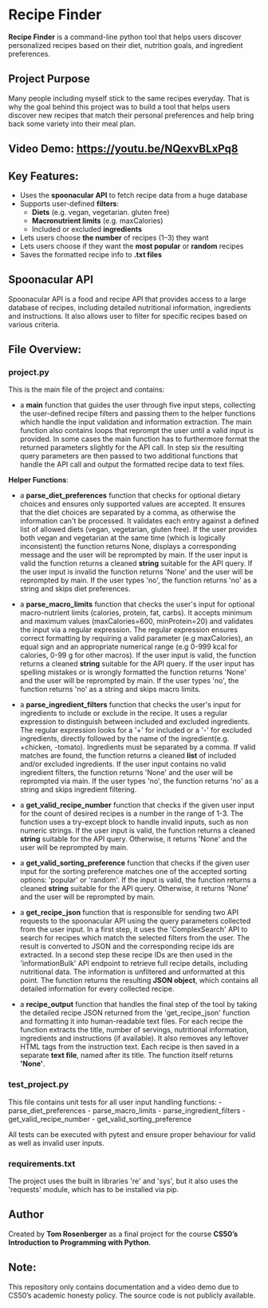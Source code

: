 # Recipe Finder
**Recipe Finder** is a command-line python tool that helps users discover personalized recipes based on their diet, nutrition goals, and ingredient preferences.

## Project Purpose
Many people including myself stick to the same recipes everyday. That is why the goal behind this project was to build a tool that helps users discover new recipes that match their personal preferences and help bring back some variety into their meal plan.

## Video Demo: https://youtu.be/NQexvBLxPq8

## Key Features:
- Uses the **spoonacular API** to fetch recipe data from a huge database
- Supports user-defined **filters**:
    - **Diets** (e.g. vegan, vegetarian. gluten free)
    - **Macronutrient limits** (e.g. maxCalories)
    - Included or excluded **ingredients**
- Lets users choose **the number** of recipes (1–3) they want
- Lets users choose if they want the **most popular** or **random** recipes
- Saves the formatted recipe info to **.txt files**

## Spoonacular API
Spoonacular API is a food and recipe API that provides access to a large database of recipes, including detailed nutritional information, ingredients and instructions. It also allows user to filter for specific recipes based on various criteria.

## File Overview:

### project.py

This is the main file of the project and contains:

- a **main** function that guides the user through five input steps, collecting the user-defined recipe filters and passing them to the helper functions which handle the input validation and information extraction. The main function also contains loops that reprompt the user until a valid input is provided. In some cases the main function has to furthermore format the returned parameters slightly for the API call. In step six the resulting query parameters are then passed to two additional functions that handle the API call and output the formatted recipe data to text files.

**Helper Functions**:

- a **parse_diet_preferences** function that checks for optional dietary choices and ensures only supported values are accepted. It ensures that the diet choices are separated by a comma, as otherwise the information can't be processed. It validates each entry against a defined list of allowed diets (vegan, vegetarian, gluten free). If the user provides both vegan and vegetarian at the same time (which is logically inconsistent) the function returns None, displays a corresponding message and the user will be reprompted by main. If the user input is valid the function returns a cleaned **string** suitable for the API query. If the user input is invalid the function returns 'None' and the user will be reprompted by main. If the user types 'no', the function returns 'no' as a string and skips diet preferences.

- a **parse_macro_limits** function that checks the user's input for optional macro-nutrient limits (calories, protein, fat, carbs). It accepts minimum and maximum values (maxCalories=600, minProtein=20) and validates the input via a regular expression. The regular expression ensures correct formatting by requiring a valid parameter (e.g maxCalories), an equal sign and an appropriate numerical range (e.g 0-999 kcal for calories, 0-99 g for other macros). If the user input is valid, the function returns a cleaned **string** suitable for the API query. If the user input has spelling mistakes or is wrongly formatted the function  returns 'None' and the user will be reprompted by main. If the user types 'no', the function returns 'no' as a string and skips macro limits.

- a **parse_ingredient_filters** function that checks the user's input for ingredients to include or exclude in the recipe. It uses a regular expression to distinguish between included and excluded ingredients. The regular expression looks for a '+' for included or a '-' for excluded ingredients, directly followed by the name of the ingredient(e.g. +chicken, -tomato). Ingredients must be separated by a comma. If valid matches are found, the function returns a cleaned **list** of included and/or excluded ingredients. If the user input contains no valid ingredient filters, the function returns 'None' and the user will be reprompted via main. If the user types 'no', the function returns 'no' as a string and skips ingredient filtering.

- a **get_valid_recipe_number** function that checks if the given user input for the count of desired recipes is a number in the range of 1-3. The function uses a try-except block to handle invalid inputs, such as non numeric strings. If the user input is valid, the function returns a cleaned **string** suitable for the API query. Otherwise, it returns 'None' and the user will be reprompted by main.

- a **get_valid_sorting_preference** function that checks if the given user input for the sorting preference matches one of the accepted sorting options: 'popular' or 'random'. If the input is valid, the function returns a cleaned **string** suitable for the API query. Otherwise, it returns 'None' and the user will be reprompted by main.

- a **get_recipe_json** function that is responsible for sending two API requests to the spoonacular API using the query parameters collected from the user input. In a first step, it uses the 'ComplexSearch' API to search for recipes which match the selected filters from the user. The result is converted to JSON and the corresponding recipe ids are extracted. In a second step these recipe IDs are then used in the 'informationBulk' API endpoint to retrieve full recipe details, including nutritional data. The information is unfiltered and unformatted at this point. The function returns the resulting **JSON object**, which contains all detailed information for every collected recipe.

- a **recipe_output** function that handles the final step of the tool by taking the detailed recipe JSON returned from the 'get_recipe_json' function and formatting it into human-readable text files. For each recipe the function extracts the title, number of servings, nutritional information, ingredients and instructions (if available). It also removes any leftover HTML tags from the instruction text. Each recipe is then saved in a separate **text file**, named after its title. The function itself returns **'None'**.


### test_project.py
This file contains unit tests for all user input handling functions:
    - parse_diet_preferences
    - parse_macro_limits
    - parse_ingredient_filters
    - get_valid_recipe_number
    - get_valid_sorting_preference

All tests can be executed with pytest and ensure proper behaviour for valid as well as invalid user inputs.

### requirements.txt
The project uses the built in libraries 're' and 'sys', but it also uses the 'requests' module, which has to be installed via pip.

## Author
Created by **Tom Rosenberger** as a final project for the course **CS50’s Introduction to Programming with Python**.

## Note:
This repository only contains documentation and a video demo due to CS50’s academic honesty policy. The source code is not publicly available.
